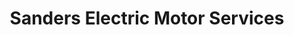 ---
title: "Sanders Electric Motor Services"
url: /cedar-rock/sanders-electric-motor-services/
shop: electrical
---